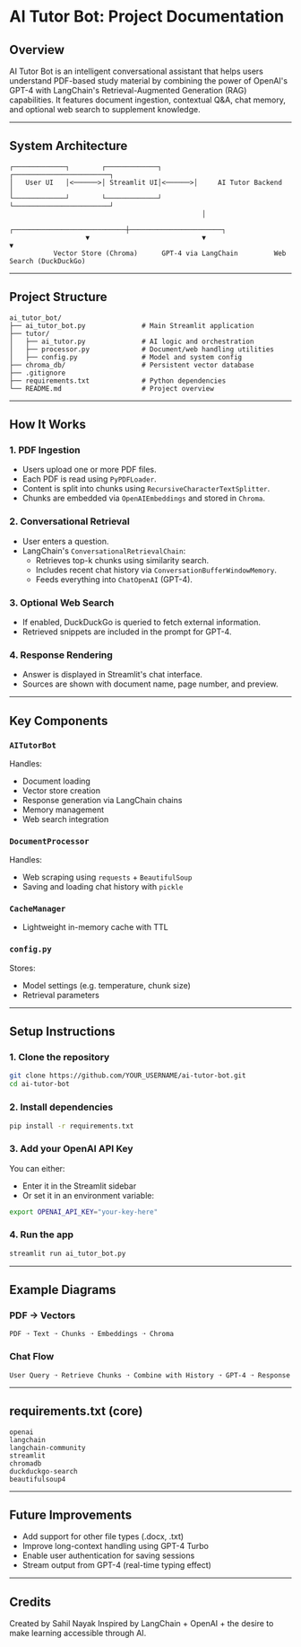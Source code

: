 # AI Tutor Bot: Project Documentation

## Overview

AI Tutor Bot is an intelligent conversational assistant that helps users understand PDF-based study material by combining the power of OpenAI's GPT-4 with LangChain's Retrieval-Augmented Generation (RAG) capabilities. It features document ingestion, contextual Q&A, chat memory, and optional web search to supplement knowledge.

---

## System Architecture

```
┌─────────────┐        ┌─────────────┐        ┌────────────────────────┐
│   User UI   │<──────>│ Streamlit UI│<──────>│     AI Tutor Backend    │
└─────────────┘        └─────────────┘        └────────────────────────┘
                                                │
                   ┌────────────────────────────┼───────────────────────┐
                   ▼                            ▼                       ▼
           Vector Store (Chroma)      GPT-4 via LangChain         Web Search (DuckDuckGo)
```

---

## Project Structure

```
ai_tutor_bot/
├── ai_tutor_bot.py              # Main Streamlit application
├── tutor/
│   ├── ai_tutor.py              # AI logic and orchestration
│   ├── processor.py             # Document/web handling utilities
│   ├── config.py                # Model and system config
├── chroma_db/                   # Persistent vector database
├── .gitignore
├── requirements.txt             # Python dependencies
└── README.md                    # Project overview
```

---

##  How It Works

### 1. PDF Ingestion

- Users upload one or more PDF files.
- Each PDF is read using `PyPDFLoader`.
- Content is split into chunks using `RecursiveCharacterTextSplitter`.
- Chunks are embedded via `OpenAIEmbeddings` and stored in `Chroma`.

### 2. Conversational Retrieval

- User enters a question.
- LangChain's `ConversationalRetrievalChain`:
  - Retrieves top-k chunks using similarity search.
  - Includes recent chat history via `ConversationBufferWindowMemory`.
  - Feeds everything into `ChatOpenAI` (GPT-4).

### 3. Optional Web Search

- If enabled, DuckDuckGo is queried to fetch external information.
- Retrieved snippets are included in the prompt for GPT-4.

### 4. Response Rendering

- Answer is displayed in Streamlit's chat interface.
- Sources are shown with document name, page number, and preview.

---

##  Key Components

### `AITutorBot`

Handles:

- Document loading
- Vector store creation
- Response generation via LangChain chains
- Memory management
- Web search integration

### `DocumentProcessor`

Handles:

- Web scraping using `requests` + `BeautifulSoup`
- Saving and loading chat history with `pickle`

### `CacheManager`

- Lightweight in-memory cache with TTL

### `config.py`

Stores:

- Model settings (e.g. temperature, chunk size)
- Retrieval parameters

---

##  Setup Instructions

### 1. Clone the repository

```bash
git clone https://github.com/YOUR_USERNAME/ai-tutor-bot.git
cd ai-tutor-bot
```

### 2. Install dependencies

```bash
pip install -r requirements.txt
```

### 3. Add your OpenAI API Key

You can either:

- Enter it in the Streamlit sidebar
- Or set it in an environment variable:

```bash
export OPENAI_API_KEY="your-key-here"
```

### 4. Run the app

```bash
streamlit run ai_tutor_bot.py
```

---

##  Example Diagrams

###  PDF → Vectors

```
PDF ➝ Text ➝ Chunks ➝ Embeddings ➝ Chroma
```

###  Chat Flow

```
User Query ➝ Retrieve Chunks ➝ Combine with History ➝ GPT-4 ➝ Response
```

---

##  requirements.txt (core)

```
openai
langchain
langchain-community
streamlit
chromadb
duckduckgo-search
beautifulsoup4
```

---

##  Future Improvements

- Add support for other file types (.docx, .txt)
- Improve long-context handling using GPT-4 Turbo
- Enable user authentication for saving sessions
- Stream output from GPT-4 (real-time typing effect)

---

##  Credits

Created by Sahil Nayak Inspired by LangChain + OpenAI + the desire to make learning accessible through AI.

